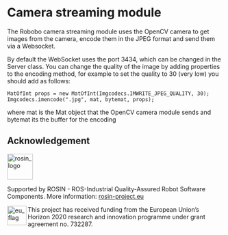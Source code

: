 # Camera streaming module

The Robobo camera streaming module uses the OpenCV camera to get images from the camera, encode them in the JPEG format and send them via a Websocket.

By default the WebSocket uses the port 3434, which can be changed in the Server class.
You can change the quality of the image by adding properties to the encoding method, for example to set the quality to 30 (very low) you should add as follows:

`MatOfInt props = new MatOfInt(Imgcodecs.IMWRITE_JPEG_QUALITY, 30);  
 Imgcodecs.imencode(".jpg", mat, bytemat, props);`
 
where mat is the Mat object that the OpenCV camera module sends and bytemat its the buffer for the encoding

## Acknowledgement
<!--
    ROSIN acknowledgement from the ROSIN press kit
    @ https://github.com/rosin-project/press_kit
-->

<a href="http://rosin-project.eu">
  <img src="http://rosin-project.eu/wp-content/uploads/rosin_ack_logo_wide.png"
       alt="rosin_logo" height="60" >
</a>

Supported by ROSIN - ROS-Industrial Quality-Assured Robot Software Components.
More information: <a href="http://rosin-project.eu">rosin-project.eu</a>

<img src="http://rosin-project.eu/wp-content/uploads/rosin_eu_flag.jpg"
     alt="eu_flag" height="45" align="left" >

This project has received funding from the European Union’s Horizon 2020
research and innovation programme under grant agreement no. 732287.
